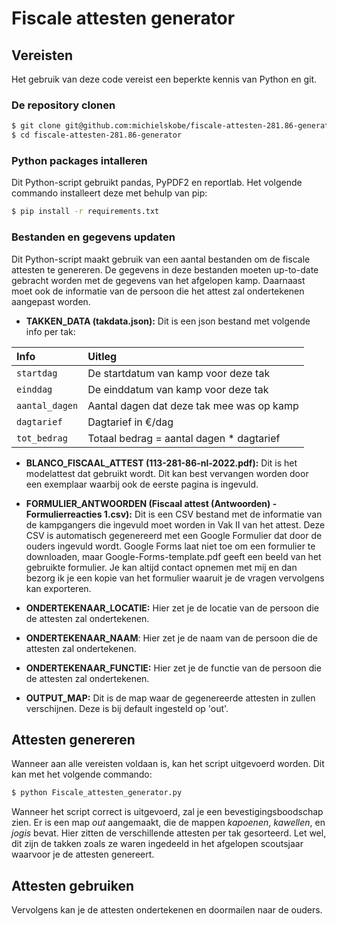 # Fiscale attesten generator

## Vereisten

Het gebruik van deze code vereist een beperkte kennis van Python en git. 

### De repository clonen

```bash
$ git clone git@github.com:michielskobe/fiscale-attesten-281.86-generator.git
$ cd fiscale-attesten-281.86-generator
```

### Python packages intalleren

Dit Python-script gebruikt pandas, PyPDF2 en reportlab. Het volgende commando installeert deze met behulp van pip:

```bash
$ pip install -r requirements.txt
```

### Bestanden en gegevens updaten

Dit Python-script maakt gebruik van een aantal bestanden om de fiscale attesten te genereren. De gegevens in deze bestanden moeten up-to-date gebracht worden met de gegevens van het afgelopen kamp. Daarnaast moet ook de informatie van de persoon die het attest zal ondertekenen aangepast worden.

* __TAKKEN\_DATA (takdata.json):__ Dit is een json bestand met volgende info per tak:

|Info          |Uitleg                                      |
|:-------------|:-------------------------------------------|
|`startdag`    |De startdatum van kamp voor deze tak        |
|`einddag`     |De einddatum van kamp voor deze tak         |
|`aantal_dagen`|Aantal dagen dat deze tak mee was op kamp   |
|`dagtarief`   |Dagtarief in €/dag                          |
|`tot_bedrag`  |Totaal bedrag = aantal dagen * dagtarief    |

* __BLANCO\_FISCAAL\_ATTEST (113-281-86-nl-2022.pdf):__ Dit is het modelattest dat gebruikt wordt. Dit kan best vervangen worden door een exemplaar waarbij ook de eerste pagina is ingevuld.

* __FORMULIER\_ANTWOORDEN (Fiscaal attest (Antwoorden) - Formulierreacties 1.csv):__ Dit is een CSV bestand met de informatie van de kampgangers die ingevuld moet worden in Vak II van het attest. Deze CSV is automatisch gegenereerd met een Google Formulier dat door de ouders ingevuld wordt. Google Forms laat niet toe om een formulier te downloaden, maar Google-Forms-template.pdf geeft een beeld van het gebruikte formulier. Je kan altijd contact opnemen met mij en dan bezorg ik je een kopie van het formulier waaruit je de vragen vervolgens kan exporteren.

* __ONDERTEKENAAR\_LOCATIE:__ Hier zet je de locatie van de persoon die de attesten zal ondertekenen.

* __ONDERTEKENAAR\_NAAM__: Hier zet je de naam van de persoon die de attesten zal ondertekenen.
 
* __ONDERTEKENAAR\_FUNCTIE:__ Hier zet je de functie van de persoon die de attesten zal ondertekenen.

* __OUTPUT\_MAP:__ Dit is de map waar de gegenereerde attesten in zullen verschijnen. Deze is bij default ingesteld op 'out'.

## Attesten genereren

Wanneer aan alle vereisten voldaan is, kan het script uitgevoerd worden. Dit kan met het volgende commando:

```bash
$ python Fiscale_attesten_generator.py                  
```

Wanneer het script correct is uitgevoerd, zal je een bevestigingsboodschap zien. Er is een map *out* aangemaakt, die de mappen *kapoenen*, *kawellen*, en *jogis* bevat. Hier zitten de verschillende attesten per tak gesorteerd. Let wel, dit zijn de takken zoals ze waren ingedeeld in het afgelopen scoutsjaar waarvoor je de attesten genereert.

## Attesten gebruiken

Vervolgens kan je de attesten ondertekenen en doormailen naar de ouders. 
